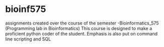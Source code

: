 # bioinf575
assignments created over the course of the semester -Bioinformatics_575 (Programming lab in Bioinformatics)
  This course is designed to make a proficient python coder of the student. Emphasis is also put on command
  line scripting and SQL
